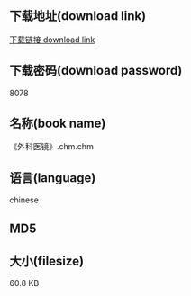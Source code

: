 ## 下载地址(download link)
[下载链接 download link](https://tutu365.netlify.app/?s=%E3%80%8A%E5%A4%96%E7%A7%91%E5%8C%BB%E9%95%9C%E3%80%8B.chm)

## 下载密码(download password)
8078

## 名称(book name)
《外科医镜》.chm.chm

## 语言(language)
chinese

## MD5


## 大小(filesize)
60.8 KB
